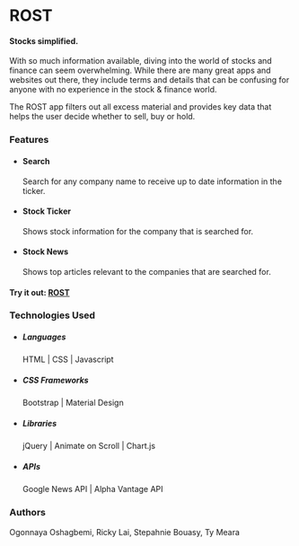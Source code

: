 # ROST
#### Stocks simplified.

With so much information available, diving into the world of stocks and finance can seem overwhelming. 
While there are many great apps and websites out there, they include terms and details that can be confusing for anyone with no experience in the stock & finance world. 

The ROST app filters out all excess material and provides key data that helps the user decide whether to sell, buy or hold.

### Features
* #### Search
  Search for any company name to receive up to date information in the ticker.

* #### Stock Ticker
  Shows stock information for the company that is searched for.

* #### Stock News
  Shows top articles relevant to the companies that are searched for.

#### Try it out: [ROST](https://ogonnaya.github.io/rost/)

### Technologies Used
* ##### Languages
  HTML | CSS | Javascript

* ##### CSS Frameworks
  Bootstrap | Material Design

* ##### Libraries
  jQuery | Animate on Scroll | Chart.js

* ##### APIs
  Google News API | Alpha Vantage API

### Authors
Ogonnaya Oshagbemi, Ricky Lai, Stepahnie Bouasy, Ty Meara



